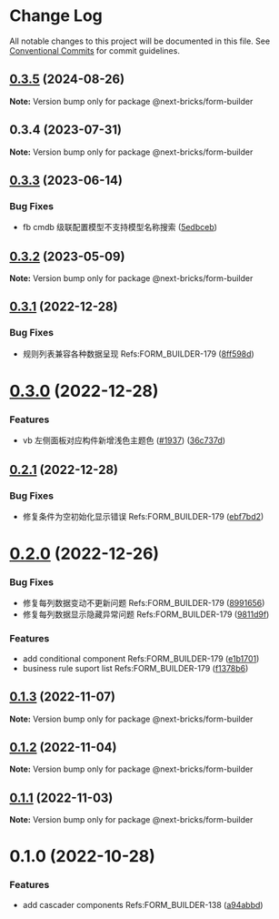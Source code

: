 # Change Log

All notable changes to this project will be documented in this file.
See [Conventional Commits](https://conventionalcommits.org) for commit guidelines.

## [0.3.5](https://github.com/easyops-cn/next-basics/compare/@next-bricks/form-builder@0.3.4...@next-bricks/form-builder@0.3.5) (2024-08-26)

**Note:** Version bump only for package @next-bricks/form-builder

## 0.3.4 (2023-07-31)

**Note:** Version bump only for package @next-bricks/form-builder

## [0.3.3](https://github.com/easyops-cn/next-basics/compare/@next-bricks/form-builder@0.3.2...@next-bricks/form-builder@0.3.3) (2023-06-14)

### Bug Fixes

- fb cmdb 级联配置模型不支持模型名称搜索 ([5edbceb](https://github.com/easyops-cn/next-basics/commit/5edbceb95aeae6d5ef3153d1083bdc2b1f080f91))

## [0.3.2](https://github.com/easyops-cn/next-basics/compare/@next-bricks/form-builder@0.3.1...@next-bricks/form-builder@0.3.2) (2023-05-09)

**Note:** Version bump only for package @next-bricks/form-builder

## [0.3.1](https://github.com/easyops-cn/next-basics/compare/@next-bricks/form-builder@0.3.0...@next-bricks/form-builder@0.3.1) (2022-12-28)

### Bug Fixes

- 规则列表兼容各种数据呈现 Refs:FORM_BUILDER-179 ([8ff598d](https://github.com/easyops-cn/next-basics/commit/8ff598d66f45c6c16c1c16b0aeabbac6535af724))

# [0.3.0](https://github.com/easyops-cn/next-basics/compare/@next-bricks/form-builder@0.2.1...@next-bricks/form-builder@0.3.0) (2022-12-28)

### Features

- vb 左侧面板对应构件新增浅色主题色 ([#1937](https://github.com/easyops-cn/next-basics/issues/1937)) ([36c737d](https://github.com/easyops-cn/next-basics/commit/36c737db38b007565aa0a56189792349abf568bd))

## [0.2.1](https://github.com/easyops-cn/next-basics/compare/@next-bricks/form-builder@0.2.0...@next-bricks/form-builder@0.2.1) (2022-12-28)

### Bug Fixes

- 修复条件为空初始化显示错误 Refs:FORM_BUILDER-179 ([ebf7bd2](https://github.com/easyops-cn/next-basics/commit/ebf7bd2ca80b2d03db2e497192d08c3c6b201e3a))

# [0.2.0](https://github.com/easyops-cn/next-basics/compare/@next-bricks/form-builder@0.1.3...@next-bricks/form-builder@0.2.0) (2022-12-26)

### Bug Fixes

- 修复每列数据变动不更新问题 Refs:FORM_BUILDER-179 ([8991656](https://github.com/easyops-cn/next-basics/commit/89916560ecbe8059d0c8be965958229bd568d888))
- 修复每列数据显示隐藏异常问题 Refs:FORM_BUILDER-179 ([9811d9f](https://github.com/easyops-cn/next-basics/commit/9811d9f058dd762d8974fcdaeb15787f903fac9f))

### Features

- add conditional component Refs:FORM_BUILDER-179 ([e1b1701](https://github.com/easyops-cn/next-basics/commit/e1b17019711dea088760a5ba142a870dbd0a6d2e))
- business rule suport list Refs:FORM_BUILDER-179 ([f1378b6](https://github.com/easyops-cn/next-basics/commit/f1378b6d566ccaa048ba6f53b56abd0695f08ca9))

## [0.1.3](https://github.com/easyops-cn/next-basics/compare/@next-bricks/form-builder@0.1.2...@next-bricks/form-builder@0.1.3) (2022-11-07)

**Note:** Version bump only for package @next-bricks/form-builder

## [0.1.2](https://github.com/easyops-cn/next-basics/compare/@next-bricks/form-builder@0.1.1...@next-bricks/form-builder@0.1.2) (2022-11-04)

**Note:** Version bump only for package @next-bricks/form-builder

## [0.1.1](https://github.com/easyops-cn/next-basics/compare/@next-bricks/form-builder@0.1.0...@next-bricks/form-builder@0.1.1) (2022-11-03)

**Note:** Version bump only for package @next-bricks/form-builder

# 0.1.0 (2022-10-28)

### Features

- add cascader components Refs:FORM_BUILDER-138 ([a94abbd](https://github.com/easyops-cn/next-basics/commit/a94abbdcd152f4bd37ae4d94e4b676baf9aa3d45))

